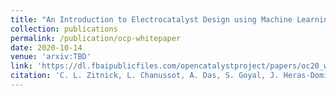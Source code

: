 ```yaml
---
title: "An Introduction to Electrocatalyst Design using Machine Learningfor Renewable Energy Storage"
collection: publications
permalink: /publication/ocp-whitepaper
date: 2020-10-14
venue: 'arxiv:TBD'
link: 'https://dl.fbaipublicfiles.com/opencatalystproject/papers/oc20_whitepaper.pdf'
citation: 'C. L. Zitnick, L. Chanussot, A. Das, S. Goyal, J. Heras-Domingo, C. Ho, W. Hu, T. Lavril, A. Palizhati, M. Riviere, M. Shuaibi, A. Sriram, K. Tran, B. Wood, J. Yoon, D. Parikh, Z. Ulissi'
---
```

